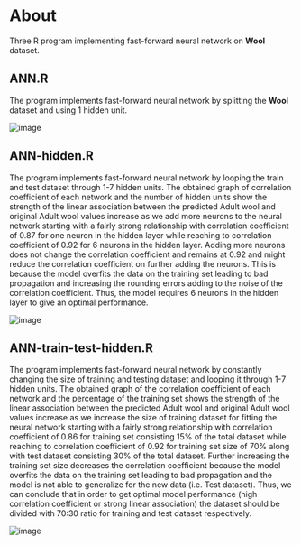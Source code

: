 # About

Three R program implementing fast-forward neural network on **Wool** dataset.

## ANN.R

The program implements fast-forward neural network by splitting the **Wool** dataset and using 1 hidden unit.

![image](https://user-images.githubusercontent.com/72771903/112984959-48198800-91ab-11eb-950c-19f9b5300354.png)

## ANN-hidden.R

The program implements fast-forward neural network by looping the train and test dataset through 1-7 hidden units. The obtained graph of correlation coefficient of each network and the number of hidden units show the strength of the linear association between the predicted Adult wool and original Adult wool values increase as we add more neurons to the
neural network starting with a fairly strong relationship with correlation coefficient of 0.87 for one neuron in the hidden layer while reaching to correlation coefficient of 0.92 for 6 neurons in the hidden layer. Adding more neurons does not change the correlation coefficient and remains at 0.92 and might reduce the correlation coefficient on further adding the neurons. This is because the model overfits the data on the training set leading to bad propagation and increasing the rounding errors adding to the noise of the correlation coefficient. Thus, the model requires 6 neurons in the hidden layer to give an optimal performance. 

![image](https://user-images.githubusercontent.com/72771903/112985332-c544fd00-91ab-11eb-88fe-34a55c413b0c.png)

## ANN-train-test-hidden.R

The program implements fast-forward neural network by constantly changing the size of training and testing dataset and looping it through 1-7 hidden units. The obtained graph of the correlation coefficient of each network and the percentage of the training set shows  the strength of the linear association between the predicted Adult wool and original Adult wool values increase as we increase the size of training dataset for fitting the neural network starting with a fairly strong relationship with correlation coefficient of 0.86 for training set consisting 15% of the total dataset while reaching to correlation coefficient of 0.92 for training set size of 70% along with test dataset consisting 30% 
of the total dataset. Further increasing the training set size decreases the correlation coefficient because the model overfits the data on the training set leading to bad propagation and the model is not able to generalize for the new data (i.e. Test dataset). Thus, we can conclude that in order to get optimal model performance (high correlation coefficient or strong linear association) the dataset should be divided with 70:30 ratio for training and test dataset respectively.

![image](https://user-images.githubusercontent.com/72771903/112985683-371d4680-91ac-11eb-82d6-5a267a5fab59.png)
